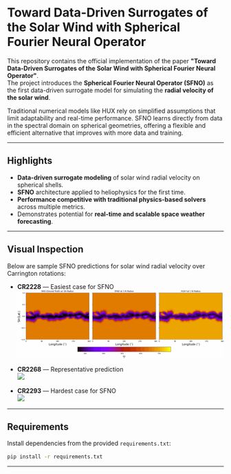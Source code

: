 # Toward Data-Driven Surrogates of the Solar Wind with Spherical Fourier Neural Operator

This repository contains the official implementation of the paper **"Toward Data-Driven Surrogates of the Solar Wind with Spherical Fourier Neural Operator"**.  
The project introduces the **Spherical Fourier Neural Operator (SFNO)** as the first data-driven surrogate model for simulating the **radial velocity of the solar wind**.

Traditional numerical models like HUX rely on simplified assumptions that limit adaptability and real-time performance. SFNO learns directly from data in the spectral domain on spherical geometries, offering a flexible and efficient alternative that improves with more data and training.

---

## Highlights

- **Data-driven surrogate modeling** of solar wind radial velocity on spherical shells.
- **SFNO** architecture applied to heliophysics for the first time.
- **Performance competitive with traditional physics-based solvers** across multiple metrics.
- Demonstrates potential for **real-time and scalable space weather forecasting**.

---

## Visual Inspection

Below are sample SFNO predictions for solar wind radial velocity over Carrington rotations:

- **CR2228** — Easiest case for SFNO  
  ![](images/cr2228.gif)

- **CR2268** — Representative prediction  
  ![](images/cr2268.gif)

- **CR2293** — Hardest case for SFNO  
  ![](images/cr2293.gif)

---

## Requirements

Install dependencies from the provided `requirements.txt`:

```bash
pip install -r requirements.txt
```

---